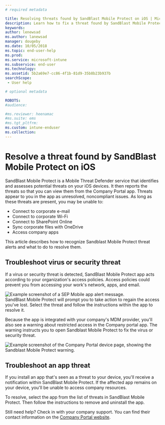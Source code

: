 ```yaml
---
# required metadata

title: Resolving threats found by SandBlast Mobile Protect on iOS | Microsoft Docs
description: Learn how to fix a threat found by SandBlast Mobile Protect for iOS.
keywords:
author: lenewsad
ms.author: lanewsad
manager: dougeby
ms.date: 10/05/2018
ms.topic: end-user-help
ms.prod:
ms.service: microsoft-intune
ms.subservice: end-user
ms.technology:
ms.assetid: 5b2a69e7-cc86-4f1b-81d9-35b8b23b937b
searchScope:
 - User help

# optional metadata

ROBOTS:  
#audience:

#ms.reviewer: heenamac
#ms.suite: ems
#ms.tgt_pltfrm:
ms.custom: intune-enduser
ms.collection: 
---
```


# Resolve a threat found by SandBlast Mobile Protect on iOS

SandBlast Mobile Protect is a Mobile Threat Defender service that identifies and assesses potential threats on your iOS devices. It then reports the threats so that you can view them from the Company Portal app. Threats appear to you in the app as unresolved, noncompliant issues. As long as these threats are present, you may be unable to:

* Connect to corporate e-mail
* Connect to corporate Wi-Fi
* Connect to SharePoint Online
* Sync corporate files with OneDrive
* Access company apps

This article describes how to recognize Sandblast Mobile Protect threat alerts and what to do to resolve them.  

## Troubleshoot virus or security threat  
If a virus or security threat is detected, SandBlast Mobile Protect app acts according to your organization's access policies. Access policies could prevent you from accessing your work's network, apps, and email.  

![Example screenshot of a SEP Mobile app alert message.](./media/skycure-list-of-potential-issues-android.png)  
SandBlast Mobile Protect will prompt you to take action to regain the access you've lost. Select the threat and follow the instructions within the app to resolve it.

Because the app is integrated with your company's MDM provider, you'll also see a warning about restricted access in the Company portal app. The warning instructs you to open Sandblast Mobile Protect to fix the virus or security threat.  

  ![Example screenshot of the Company Portal device page, showing the Sandblast Mobile Protect warning.](./media/CP-lookout-virus-banner-1808.png)  

## Troubleshoot an app threat  

If you install an app that's seen as a threat to your device, you'll receive a notification within SandBlast Mobile Protect. If the affected app remains on your device, you'll be unable to access company resources.  

To resolve, select the app from the list of threats in SandBlast Mobile Protect. Then follow the instructions to remove and uninstall the app.  

Still need help? Check in with your company support. You can find their contact information on the [Company Portal website](https://go.microsoft.com/fwlink/?linkid=2010980).  
